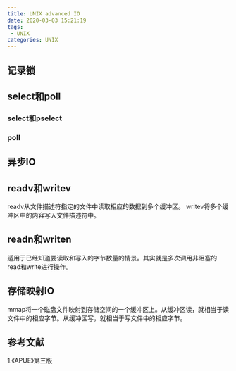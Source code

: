 ```yaml
---
title: UNIX advanced IO
date: 2020-03-03 15:21:19
tags:
 - UNIX
categories: UNIX
---
```



## 记录锁

## select和poll

### select和pselect

### poll

## 异步IO

## readv和writev
readv从文件描述符指定的文件中读取相应的数据到多个缓冲区。
writev将多个缓冲区中的内容写入文件描述符中。


## readn和writen
适用于已经知道要读取和写入的字节数量的情景。其实就是多次调用非阻塞的read和write进行操作。


## 存储映射IO
mmap将一个磁盘文件映射到存储空间的一个缓冲区上。从缓冲区读，就相当于读文件中的相应字节。从缓冲区写，就相当于写文件中的相应字节。


## 参考文献
1.《APUE》第三版
